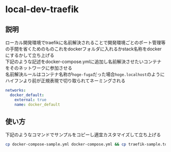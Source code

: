 # local-dev-traefik
## 説明
ローカル開発環境でtraefikに名前解決されることで開発環境ごとのポート管理等の手間を省くためのものこれをdockerフォルダに入れるかstack名称をdockerにするかして立ち上げる  
下記のような記述をdocker-compose.ymlに追加し名前解決させたいコンテナをそのネットワークに参加させる  
名前解決ルールはコンテナ名称が`hoge-fuga`だった場合`hoge.localhost`のようにハイフンより前が正規表現で切り取られてネーミングされる

```yml
networks:
  docker_default:
    external: true
    name: docker_default
```
## 使い方
下記のようなコマンドでサンプルをコピーし適宜カスタマイズして立ち上げる

```sh
cp docker-compose-sample.yml docker-compose.yml && cp traefik-sample.toml traefik.toml
```